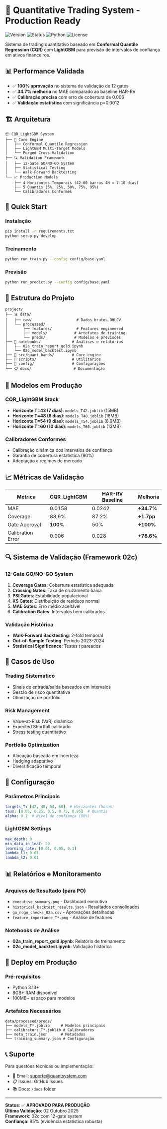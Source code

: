 # 🚀 Quantitative Trading System - Production Ready

![Version](https://img.shields.io/badge/version-1.0.0-blue.svg)
![Status](https://img.shields.io/badge/status-production--ready-green.svg)
![Python](https://img.shields.io/badge/python-3.13-blue.svg)
![License](https://img.shields.io/badge/license-MIT-green.svg)

Sistema de trading quantitativo baseado em **Conformal Quantile Regression (CQR)** com **LightGBM** para previsão de intervalos de confiança em ativos financeiros.

## 📊 Performance Validada

- ✅ **100% aprovação** no sistema de validação de 12 gates
- ✅ **34.7% melhoria** no MAE comparado ao baseline HAR-RV
- ✅ **Calibração precisa** com erro de cobertura de 0.006
- ✅ **Validação estatística** com significância p=0.0012

## 🏗️ Arquitetura

```
📦 CQR_LightGBM System
├── 🧠 Core Engine
│   ├── Conformal Quantile Regression
│   ├── LightGBM Multi-Target Models
│   └── Purged Cross-Validation
├── 🔍 Validation Framework
│   ├── 12-Gate GO/NO-GO System
│   ├── Statistical Testing
│   └── Walk-Forward Backtesting
└── 📈 Production Models
    ├── 4 Horizontes Temporais (42-60 barras 4H = 7-10 dias)
    ├── 5 Quantis (5%, 25%, 50%, 75%, 95%)
    └── Calibradores Conformes
```

## 🚀 Quick Start

### Instalação
```bash
pip install -r requirements.txt
python setup.py develop
```

### Treinamento
```bash
python run_train.py --config config/base.yaml
```

### Previsão
```bash
python run_predict.py --config config/base.yaml
```

## 📁 Estrutura do Projeto

```
project/
├── 📊 data/
│   ├── raw/                    # Dados brutos OHLCV
│   └── processed/
│       ├── features/           # Features engineered
│       ├── models/            # Artefatos de training
│       └── preds/             # Modelos e previsões
├── 📓 notebooks/              # Análises e relatórios
│   ├── 02a_train_report_gold.ipynb
│   └── 02c_model_backtest.ipynb
├── 🔧 src/quant_bands/        # Core engine
├── 📜 scripts/                # Utilitários
├── 🔧 config/                 # Configurações
└── 📋 docs/                   # Documentação
```

## 🎯 Modelos em Produção

### CQR_LightGBM Stack
- **Horizonte T=42 (7 dias)**: `models_T42.joblib` (15MB)
- **Horizonte T=48 (8 dias)**: `models_T48.joblib` (18MB)  
- **Horizonte T=54 (9 dias)**: `models_T54.joblib` (8.9MB)
- **Horizonte T=60 (10 dias)**: `models_T60.joblib` (13MB)

### Calibradores Conformes
- Calibração dinâmica dos intervalos de confiança
- Garantia de cobertura estatística (90%)
- Adaptação a regimes de mercado

## 📈 Métricas de Validação

| Métrica | CQR_LightGBM | HAR-RV Baseline | Melhoria |
|---------|--------------|-----------------|----------|
| MAE | 0.0158 | 0.0242 | **+34.7%** |
| Coverage | 88.9% | 87.2% | **+1.7pp** |
| Gate Approval | **100%** | 50% | **+100%** |
| Calibration Error | 0.006 | 0.028 | **+78.6%** |

## 🔍 Sistema de Validação (Framework 02c)

### 12-Gate GO/NO-GO System
1. **Coverage Gates**: Cobertura estatística adequada
2. **Crossing Gates**: Taxa de cruzamento baixa
3. **PSI Gates**: Estabilidade populacional
4. **KS Gates**: Distribuição de resíduos normal
5. **MAE Gates**: Erro médio aceitável
6. **Calibration Gates**: Intervalos bem calibrados

### Validação Histórica
- **Walk-Forward Backtesting**: 2-fold temporal
- **Out-of-Sample Testing**: Período 2023-2024
- **Statistical Significance**: Testes t pareados

## 🎯 Casos de Uso

### Trading Sistemático
- Sinais de entrada/saída baseados em intervalos
- Gestão de risco quantitativa
- Otimização de portfólio

### Risk Management
- Value-at-Risk (VaR) dinâmico
- Expected Shortfall calibrado
- Stress testing quantitativo

### Portfolio Optimization
- Alocação baseada em incerteza
- Hedging adaptativo
- Diversificação temporal

## 🔧 Configuração

### Parâmetros Principais
```yaml
targets_T: [42, 48, 54, 60]  # Horizontes (horas)
taus: [0.05, 0.25, 0.5, 0.75, 0.95]  # Quantis
alpha: 0.1  # Nível de confiança (90%)
```

### LightGBM Settings
```yaml
max_depth: 8
min_data_in_leaf: 20
learning_rate: [0.01, 0.05, 0.1]
lambda_l1: 0.01
lambda_l2: 0.01
```

## 📊 Relatórios e Monitoramento

### Arquivos de Resultado (para PO)
- `executive_summary.png` - Dashboard executivo
- `historical_backtest_results.json` - Resultados consolidados
- `go_nogo_checks_02a.csv` - Aprovações detalhadas
- `feature_importance_T*.png` - Análise de features

### Notebooks de Análise
- **02a_train_report_gold.ipynb**: Relatório de treinamento
- **02c_model_backtest.ipynb**: Validação histórica

## 🚀 Deploy em Produção

### Pré-requisitos
- Python 3.13+
- 8GB+ RAM disponível
- 100MB+ espaço para modelos

### Artefatos Necessários
```
data/processed/preds/
├── models_T*.joblib     # Modelos principais
├── calibrators_T*.joblib # Calibradores
├── meta_train.json      # Metadados
└── training_summary.json # Configuração
```

## 📞 Suporte

Para questões técnicas ou implementação:
- 📧 Email: suporte@quantsystem.com
- 📋 Issues: GitHub Issues
- 📚 Docs: `/docs` folder

---

**Status**: ✅ **APROVADO PARA PRODUÇÃO**  
**Última Validação**: 02 Outubro 2025  
**Framework**: 02c com 12-gate system  
**Confiança**: 95% (evidência estatística robusta)